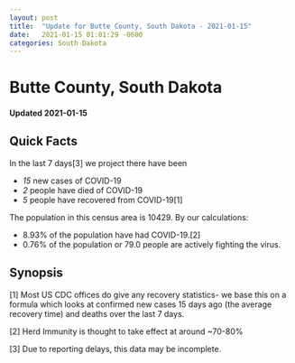 ```yaml
---
layout: post
title:  "Update for Butte County, South Dakota - 2021-01-15"
date:   2021-01-15 01:01:29 -0600
categories: South Dakota
---
```


# Butte County, South Dakota
#### Updated 2021-01-15

## Quick Facts

In the last 7 days[3] we project there have been
- *15* new cases of COVID-19
- *2* people have died of COVID-19
- *5* people have recovered from COVID-19[1]

The population in this census area is 10429. By our calculations:
- 8.93% of the population have had COVID-19.[2]
- 0.76% of the population or 79.0 people are actively fighting the virus.

## Synopsis




[1] Most US CDC offices do give any recovery statistics- we base this on a formula which looks at confirmed new cases
15 days ago (the average recovery time) and deaths over the last 7 days.

[2] Herd Immunity is thought to take effect at around ~70-80%

[3] Due to reporting delays, this data may be incomplete.
 
    